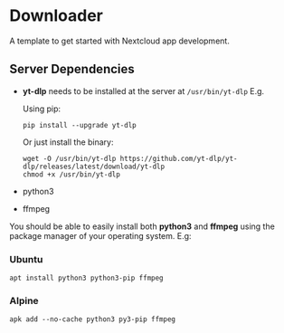 # Downloader

A template to get started with Nextcloud app development.

## Server Dependencies

- **yt-dlp** needs to be installed at the server at `/usr/bin/yt-dlp` E.g.

  Using pip:
  ```console
  pip install --upgrade yt-dlp
  ```
  
  Or just install the binary:
  ```console
  wget -O /usr/bin/yt-dlp https://github.com/yt-dlp/yt-dlp/releases/latest/download/yt-dlp
  chmod +x /usr/bin/yt-dlp
  ```

- python3
- ffmpeg

You should be able to easily install both **python3** and **ffmpeg** using the package manager of your operating system. E.g:

### Ubuntu
```console
apt install python3 python3-pip ffmpeg
```
### Alpine
```console
apk add --no-cache python3 py3-pip ffmpeg
```

